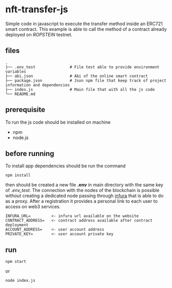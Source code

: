 # nft-transfer-js

Simple code in javascript to execute the transfer method inside an ERC721 smart contract. This example is able to call the method of a contract already deployed on *ROPSTEIN* testnet.

## files
    .
    ├── .env_test               # File test able to provide environment variables
    ├── abi.json                # Abi of the online smart contract
    ├── package.json            # Json npm file that keep track of project information and dependencies
    ├── index.js                # Main file that with all the js code
    └── README.md

## prerequisite
To run the js code should be installed on machine
- npm
- node.js

## before running
To install app dependencies should be run the command
```
npm install
```
then should be created a new file **.env** in main directory with the same key of *.env_test*. The connection with the nodes of the blockchain is possible without creating a dedicated node passing through [infura](https://infura.io/dashboard) that is able to do as a proxy. After a registration it provides a personal link to each user to access on web3 services.
```
INFURA_URL=         <- infura url available on the website
CONTRACT_ADDRESS=   <- contract address available after contract deployment
ACCOUNT_ADDRESS=    <- user account address
PRIVATE_KEY=        <- user account private key
```
## run
```
npm start
```
or
```
node index.js
```
